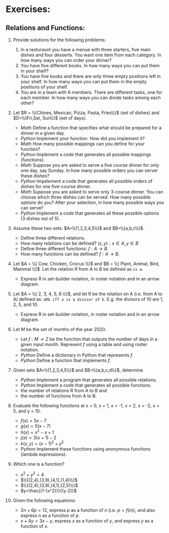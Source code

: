 # Exercises:

## Relations and Functions:

1. Provide solutions for the following problems:
    1. In a resturaunt you have a menue with three starters, five main dishes and four desserts. You want one item from each category. In how many ways you can order your dinner?
    2. You have five different books. In how many ways you can put them in your shelf?
    3. You have five books and there are only three empty positions left in your shelf. In how many ways you can put them in the empty positions of your shelf.
    4. You are in a team with 6 members. There are different tasks, one for each member. In how many ways you can divide tasks among each other? 


2. Let $R = \\{Chines, Mexican, Pizza, Pasta, Fries\\}$ (set of dishes) and $D=\\{Fri,Sat, Sun\\}$ (set of days).
    - *Math* Define a function that specifies what should be prepared for a dinner in a given day.
    - *Python* Implement your function. How did you implement it?
    - *Math* How many possible mappings can you define for your function? 
    - *Python* Implement a code that generates all possible mappings (functions).
    - *Math* Suppose you are asked to serve a five course dinner for only one day, say Sunday. In how many possible orders you can server these dishes?
    - *Python* Impelement a code that generates all possible orders of dishes for one five-course dinner.
    - *Math* Suppose you are asked to serve only 3-course dinner. You can choose which three dishes can be served. How many possible options do you? After your selection, in how many possible ways you can serve?
    - *Python* Implement a code that generates all these possible options (3 dishes out of 5).


3. Assume these two sets: $A=\\{1,2,3,4,5\\}$ and $B=\\{a,b,c\\}$. 
    - Define three different relations.
    - How many relations can be defined? $(x,y): x \in A, y \in B$
    - Define three different functions: $f: A \rightarrow B$.
    - How many functions can be defined? $f: A \rightarrow B$.
4. Let $A = \\{ Cow, Chicken, Crocus \\}$ and $B = \\{ Plant, Animal, Bird, Mammal \\}$.  Let the relation R from A to B be defined as `is a`.
    - Express R in set-builder notation, in roster notation and in an arrow diagram.

5. Let $A = \\{ 2, 3, 4, 5, 6 \\}$, and let R be the relation on A (i.e. from A to A) defined as: `aRb iff a is a divisor of b`.  E.g. the divisors of 10 are 1, 2, 5, and 10.
    - Express R in set-builder notation, in roster notation and in an arrow diagram.

6. Let M be the set of months of the year 2020.
    - Let $f: M \rightarrow Z$ be the function that outputs the number of days in a given input month.  Represent $f$ using a table and using roster notation. 
    - *Python* Define a dictionary in Python that represents $f$.
    - *Python* Define a function that implements $f$. 

7. Given sets $A=\\{1,2,3,4,5\\}$ and $B=\\{a,b,c,d\\}$, determine  
    - *Python* Implement a program that generates all possible relations.
    - *Python* Implement a code that generates all possible functions.
    - the number of relations R from A to B and 
    - the number of functions from A to B.

8. Evaluate the following functions at x = 0, x = 1, x = -1, x = 2, x = -2, x = 5, and y = 10.
    - $f(x) = 5x - 7$
    - $g(x) = 5(x-7)$
    - $h(x) = {x^2} - x + 1$
    - $j(x) = 3(x+1) - 2$
    - $k(x,y) = {(x-1)^2} + {y^2}$
    - *Python* Implement these functions using anonymous functions (lambda expressions).

9. Which one is a function?
    - ${x^2}+{y^2}=4$
    - $\\{(2,4),(3,9),(4,1),(1,4)\\}$
    - $\\{(2,4),(3,9),(4,1),(2,5)\\}$
    - $y=\frac{(1-{x^2})}{(y-2)}$

10. Given the following equations:
    - $2n + 6p = 12$, express $p$ as a function of $n$ (i.e. $p = f(n)$), and also express $n$ as a function of $p$. 
    - $x + 4y = 3x - y$, express $x$ as a function of $y$, and express $y$ as a function of $x$.




